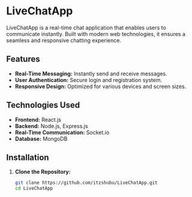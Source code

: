 # LiveChatApp

LiveChatApp is a real-time chat application that enables users to communicate instantly. Built with modern web technologies, it ensures a seamless and responsive chatting experience.

## Features

- **Real-Time Messaging:** Instantly send and receive messages.
- **User Authentication:** Secure login and registration system.
- **Responsive Design:** Optimized for various devices and screen sizes.

## Technologies Used

- **Frontend:** React.js
- **Backend:** Node.js, Express.js
- **Real-Time Communication:** Socket.io
- **Database:** MongoDB

## Installation

1. **Clone the Repository:**

   ```bash
   git clone https://github.com/itzshubu/LiveChatApp.git
   cd LiveChatApp
